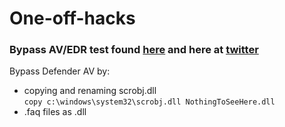 # One-off-hacks

### Bypass AV/EDR test found [here](https://www.trustedsec.com/blog/discovering-the-anti-virus-signature-and-bypassing-it/) and here at [twitter](https://twitter.com/mrd0x/status/1461041276514623491?s=20)
Bypass Defender AV by:
- copying and renaming scrobj.dll  
`copy c:\windows\system32\scrobj.dll NothingToSeeHere.dll`
- .faq files as .dll
